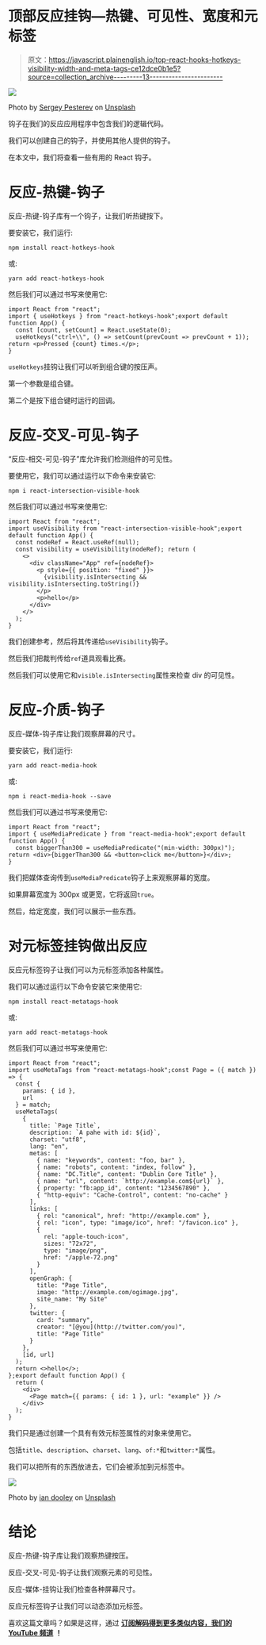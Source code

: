 # 顶部反应挂钩—热键、可见性、宽度和元标签

> 原文：<https://javascript.plainenglish.io/top-react-hooks-hotkeys-visibility-width-and-meta-tags-ce12dce0b1e5?source=collection_archive---------13----------------------->

![](img/91c6471865162549b28882b4dcbfea9d.png)

Photo by [Sergey Pesterev](https://unsplash.com/@sickle?utm_source=medium&utm_medium=referral) on [Unsplash](https://unsplash.com?utm_source=medium&utm_medium=referral)

钩子在我们的反应应用程序中包含我们的逻辑代码。

我们可以创建自己的钩子，并使用其他人提供的钩子。

在本文中，我们将查看一些有用的 React 钩子。

# 反应-热键-钩子

反应-热键-钩子库有一个钩子，让我们听热键按下。

要安装它，我们运行:

```
npm install react-hotkeys-hook
```

或:

```
yarn add react-hotkeys-hook
```

然后我们可以通过书写来使用它:

```
import React from "react";
import { useHotkeys } from "react-hotkeys-hook";export default function App() {
  const [count, setCount] = React.useState(0);
  useHotkeys("ctrl+\\", () => setCount(prevCount => prevCount + 1)); return <p>Pressed {count} times.</p>;
}
```

`useHotkeys`挂钩让我们可以听到组合键的按压声。

第一个参数是组合键。

第二个是按下组合键时运行的回调。

# 反应-交叉-可见-钩子

“反应-相交-可见-钩子”库允许我们检测组件的可见性。

要使用它，我们可以通过运行以下命令来安装它:

```
npm i react-intersection-visible-hook
```

然后我们可以通过书写来使用它:

```
import React from "react";
import useVisibility from "react-intersection-visible-hook";export default function App() {
  const nodeRef = React.useRef(null);
  const visibility = useVisibility(nodeRef); return (
    <>
      <div className="App" ref={nodeRef}>
        <p style={{ position: "fixed" }}>
          {visibility.isIntersecting && visibility.isIntersecting.toString()}
        </p>
        <p>hello</p>
      </div>
    </>
  );
}
```

我们创建参考，然后将其传递给`useVisibility`钩子。

然后我们把裁判传给`ref`道具观看比赛。

然后我们可以使用它和`visible.isIntersecting`属性来检查 div 的可见性。

# 反应-介质-钩子

反应-媒体-钩子库让我们观察屏幕的尺寸。

要安装它，我们运行:

```
yarn add react-media-hook
```

或:

```
npm i react-media-hook --save
```

然后我们可以通过书写来使用它:

```
import React from "react";
import { useMediaPredicate } from "react-media-hook";export default function App() {
  const biggerThan300 = useMediaPredicate("(min-width: 300px)"); return <div>{biggerThan300 && <button>click me</button>}</div>;
}
```

我们把媒体查询传到`useMediaPredicate`钩子上来观察屏幕的宽度。

如果屏幕宽度为 300px 或更宽，它将返回`true`。

然后，给定宽度，我们可以展示一些东西。

# 对元标签挂钩做出反应

反应元标签钩子让我们可以为元标签添加各种属性。

我们可以通过运行以下命令安装它来使用它:

```
npm install react-metatags-hook
```

或:

```
yarn add react-metatags-hook
```

然后我们可以通过书写来使用它:

```
import React from "react";
import useMetaTags from "react-metatags-hook";const Page = ({ match }) => {
  const {
    params: { id },
    url
  } = match;
  useMetaTags(
    {
      title: `Page Title`,
      description: `A pahe with id: ${id}`,
      charset: "utf8",
      lang: "en",
      metas: [
        { name: "keywords", content: "foo, bar" },
        { name: "robots", content: "index, follow" },
        { name: "DC.Title", content: "Dublin Core Title" },
        { name: "url", content: `http://example.com${url}` },
        { property: "fb:app_id", content: "1234567890" },
        { "http-equiv": "Cache-Control", content: "no-cache" }
      ],
      links: [
        { rel: "canonical", href: "http://example.com" },
        { rel: "icon", type: "image/ico", href: "/favicon.ico" },
        {
          rel: "apple-touch-icon",
          sizes: "72x72",
          type: "image/png",
          href: "/apple-72.png"
        }
      ],
      openGraph: {
        title: "Page Title",
        image: "http://example.com/ogimage.jpg",
        site_name: "My Site"
      },
      twitter: {
        card: "summary",
        creator: "[@you](http://twitter.com/you)",
        title: "Page Title"
      }
    },
    [id, url]
  );
  return <>hello</>;
};export default function App() {
  return (
    <div>
      <Page match={{ params: { id: 1 }, url: "example" }} />
    </div>
  );
}
```

我们只是通过创建一个具有有效元标签属性的对象来使用它。

包括`title`、`description`、`charset`、`lang`、`of:*`和`twitter:*`属性。

我们可以把所有的东西放进去，它们会被添加到元标签中。

![](img/4fda46b6876306e5a1791be61f898ba8.png)

Photo by [ian dooley](https://unsplash.com/@sadswim?utm_source=medium&utm_medium=referral) on [Unsplash](https://unsplash.com?utm_source=medium&utm_medium=referral)

# 结论

反应-热键-钩子库让我们观察热键按压。

反应-交叉-可见-钩子让我们观察元素的可见性。

反应-媒体-挂钩让我们检查各种屏幕尺寸。

反应元标签钩子让我们可以动态添加元标签。

喜欢这篇文章吗？如果是这样，通过 [**订阅解码得到更多类似内容，我们的 YouTube 频道**](https://www.youtube.com/channel/UCtipWUghju290NWcn8jhyAw) **！**